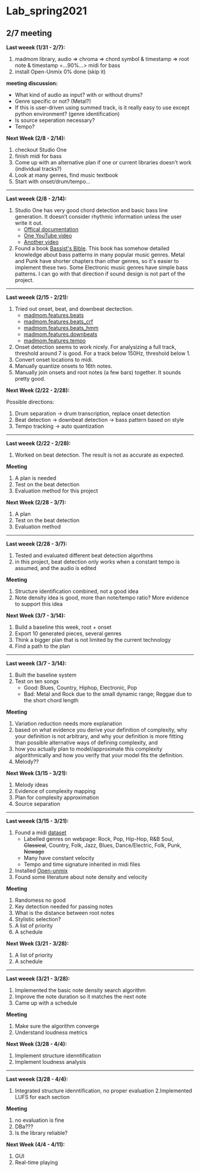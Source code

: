 # Lab_spring2021

2/7 meeting
---------------
**Last weeek (1/31 - 2/7):**
1. madmom library, audio => chroma => chord symbol & timestamp => root note & timestamp =...90%...> midi for bass
2. install Open-Unmix 0% done (skip it)

**meeting discussion:**
- What kind of audio as input? with or without drums?
- Genre specific or not? (Metal?)
- If this is user-driven using summed track, is it really easy to use except python environment? (genre identification)
- Is source seperation necessary?
- Tempo?


**Next Week (2/8 - 2/14):**
1. checkout Studio One
2. finish midi for bass
3. Come up with an alternative plan if one or current libraries doesn’t work (individual tracks?)
4. Look at many genres, find music textbook
5. Start with onset/drum/tempo...

--------------
**Last weeek (2/8 - 2/14):**
1. Studio One has very good chord detection and basic bass line generation. It doesn’t consider rhythmic information unless the user write it out.
    * [Offical documentation](https://s1manual.presonus.com/Content/Arranging_Topics/Chord%20Track.html)
    * [One YouTube video](https://www.youtube.com/watch?v=flrFapH7RnY)
    * [Another video](https://www.youtube.com/watch?v=A_3CMsyfWqo)
2. Found a book [Bassist's Bible](http://www.bassistsbible.com/). This book has somehow detailed knowledge about bass patterns in many popular music genres. Metal and Punk have shorter chapters than other genres, so it's easier to implement these two. Some Electronic music genres have simple bass patterns. I can go with that direction if sound design is not part of the project.


--------------
**Last weeek (2/15 - 2/21):**
1. Tried out onset, beat, and downbeat dectection.
    * [madmom.features.beats](https://madmom.readthedocs.io/en/latest/modules/features/beats.html)
    * [madmom.features.beats_crf](https://madmom.readthedocs.io/en/latest/modules/features/beats_crf.html)
    * [madmom.features.beats_hmm](https://madmom.readthedocs.io/en/latest/modules/features/beats_hmm.html)
    * [madmom.features.downbeats](https://madmom.readthedocs.io/en/latest/modules/features/downbeats.html)
    * [madmom.features.tempo](https://madmom.readthedocs.io/en/latest/modules/features/tempo.html)
2. Onset detection seems to work nicely. For analysizing a full track, threshold around 7 is good. For a track below 150Hz, threshold below 1.
3. Convert onset locations to midi.
4. Manually quantize onsets to 16th notes.
5. Manually join onsets and root notes (a few bars) together. It sounds pretty good.


**Next Week (2/22 - 2/28):**

Possible directions:
1. Drum separation -> drum transcription, replace onset detection
2. Beat detection -> downbeat detection -> bass pattern based on style
3. Tempo tracking -> auto quantization

--------------
**Last weeek (2/22 - 2/28):**
1. Worked on beat detection. The result is not as accurate as expected.

**Meeting**
1. A plan is needed
2. Test on the beat detection
3. Evaluation method for this project


**Next Week (2/28 - 3/7):**

1. A plan
2. Test on the beat detection
3. Evaluation method


--------------
**Last weeek (2/28 - 3/7):**
1. Tested and evaluated different beat detection algorthms
2. in this project, beat detection only works when a constant tempo is assumed, and the audio is edited

**Meeting**
1. Structure identification combined, not a good idea
2. Note density idea is good, more than note/tempo ratio? More evidence to support this idea


**Next Week (3/7 - 3/14):**
1. Build a baseline this week, root + onset
2. Export 10 generated pieces, several genres
3. Think a bigger plan that is not limited by the current technology
4. Find a path to the plan


--------------
**Last weeek (3/7 - 3/14):**
1. Built the baseline system
2. Test on ten songs
    * Good: Blues, Country, Hiphop, Electronic, Pop
    * Bad: Metal and Rock due to the small dynamic range; Reggae due to the short chord length

**Meeting**
1. Variation reduction needs more explanation
2. based on what evidence you derive your definition of complexity, why your definition is not arbitrary, and why your definition is more fitting than possible alternative ways of defining complexity, and
3. how you actually plan to model/approximate this complexity algorithmically and how you verify that your model fits the definition.
4. Melody??


**Next Week (3/15 - 3/21):**
1. Melody ideas
2. Evidence of complexity mapping
3. Plan for complexity approximation
4. Source separation


--------------
**Last weeek (3/15 - 3/21):**
1. Found a midi [dataset](freemidi.org)
    * Labelled genres on webpage: Rock, Pop, Hip-Hop, R&B Soul, ~~Classical~~, Country, Folk, Jazz, Blues, Dance/Electric, Folk, Punk, ~~Newage~~
    * Many have constant velocity
    * Tempo and time signature inherited in midi files
2. Installed [Open-unmix](https://sigsep.github.io/open-unmix/#using-the-pytorch-version)
3. Found some literature about note density and velocity


**Meeting**
1. Randomess no good
2. Key detection needed for passing notes
3. What is the distance between root notes
4. Stylistic selection?
5. A list of priority
6. A schedule


**Next Week (3/21 - 3/28):**
1. A list of priority
2. A schedule


--------------
**Last weeek (3/21 - 3/28):**
1. Implemented the basic note density search algorithm
2. Improve the note duration so it matches the next note
3. Came up with a schedule

**Meeting**
1. Make sure the algorithm converge
2. Understand loudness metrics


**Next Week (3/28 - 4/4):**
1. Implement structure idenntification
2. Implement loudness analysis



--------------
**Last weeek (3/28 - 4/4):**
1. Integrated structure idenntification, no proper evaluation
2.Implemented LUFS for each section

**Meeting**
1. no evaluation is fine
2. DBa???
3. Is the library reliable?

**Next Week (4/4 - 4/11):**
1. GUI
2. Real-time playing
